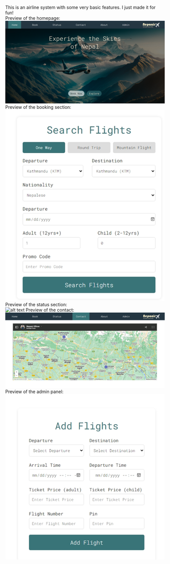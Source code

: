 This is an airline system with some very basic features. I just made it for fun!<br/>
Preview of the homepage:<br/>
![alt text](https://raw.githubusercontent.com/suvanjanprasai/nepaair/refs/heads/main/preview/homepage.png)
Preview of the booking section:<br/>
![alt text](https://raw.githubusercontent.com/suvanjanprasai/nepaair/refs/heads/main/preview/searchflight.jpeg)
Preview of the status section:<br/>
![alt text](https://raw.githubusercontent.com/suvanjanprasai/nepaair/refs/heads/main/preview/status.png)
Preview of the contact:<br/>
![alt text](https://raw.githubusercontent.com/suvanjanprasai/nepaair/refs/heads/main/preview/contact.png)
Preview of the admin panel:<br/>
![alt text](https://raw.githubusercontent.com/suvanjanprasai/nepaair/refs/heads/main/preview/admin.jpeg)
